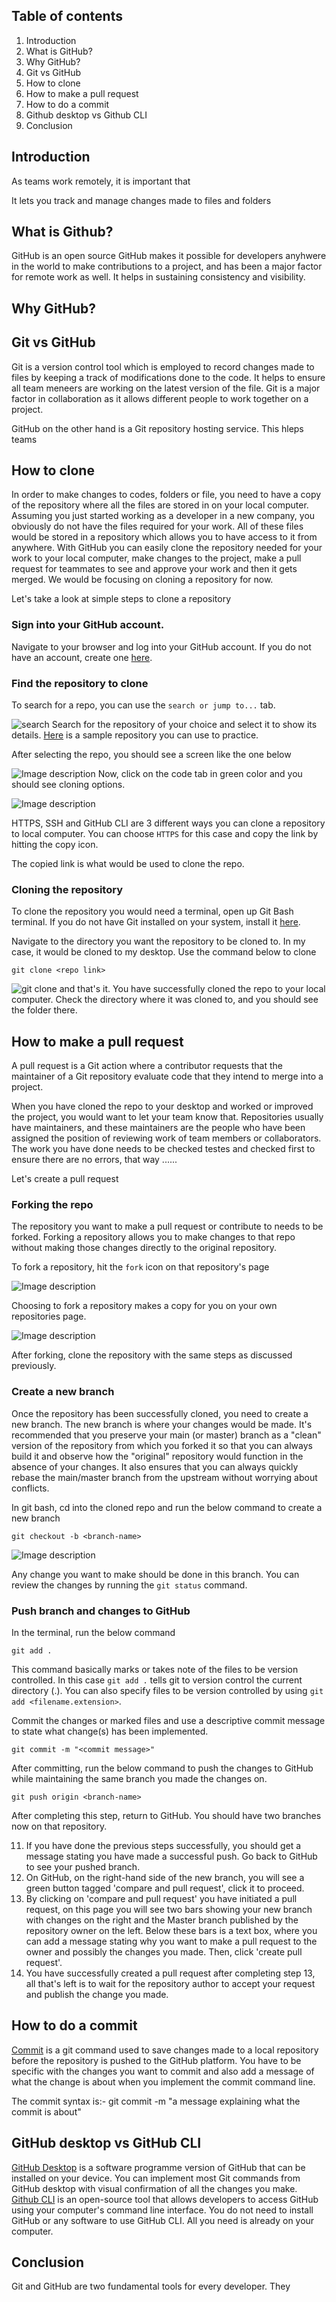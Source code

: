 ## Table of contents
1. Introduction
2. What is GitHub?
3. Why GitHub?
4. Git vs GitHub
5. How to clone
6. How to make a pull request
7. How to do a commit
8. Github desktop vs Github CLI
9. Conclusion
    

## Introduction 

As teams work remotely, it is important that 

It lets you track and manage changes made to files and folders

## What is Github?
GitHub is an open source
GitHub makes it possible for developers anyhwere in the world to make contributions to a project, and has been a major factor for remote work as well. It helps in sustaining consistency and visibility.

## Why GitHub?


## Git vs GitHub
Git is a version control tool which is employed to record changes made to files by keeping a track of modifications done to the code. It helps to ensure all team meneers are working on the latest version of the file. Git is a major factor in collaboration as it allows different people to work together on a project.

GitHub on the other hand is a Git repository hosting service. This hleps teams 

## How to clone
In order to make changes to codes, folders or file, you need to have a copy of the repository where all the files are stored in on your local computer. Assuming you just started working as a developer in a new company, you obviously do not have the files required for your work. All of these files would be stored in a repository which allows you to have access to it from anywhere. With GitHub you can easily clone the repository needed for your work to your local computer, make changes to the project, make a pull request for teammates to see and approve your work and then it gets merged. We would be focusing on cloning a repository for now.

Let's take a look at simple steps to clone a repository

### Sign into your GitHub account. 
Navigate to your browser and log into your GitHub account. If you do not have an account, create one [here](https://github.com/).

### Find the repository to clone
To search for a repo, you can use the `search or jump to...` tab. 

![search](https://dev-to-uploads.s3.amazonaws.com/uploads/articles/f4qcn1cnywm7mczl05y0.png)
Search for the repository of your choice and select it to show its details. [Here](https://github.com/wise4rmgod/TechnicalWriterResources) is a sample repository you can use to practice.

After selecting the repo, you should see a screen like the one below

![Image description](https://dev-to-uploads.s3.amazonaws.com/uploads/articles/dvrq9msndt5m3ptz9avf.png)
Now, click on the code tab in green color and you should see cloning options. 


![Image description](https://dev-to-uploads.s3.amazonaws.com/uploads/articles/ue5pjtki97lj32rlhaxz.png)

HTTPS, SSH and GitHub CLI are 3 different ways you can clone a repository to local computer. You can choose `HTTPS` for this case and copy the link by hitting the copy icon.

The copied link is what would be used to clone the repo.

### Cloning the repository
To clone the repository you would need a terminal, open up Git Bash terminal. If you do not have Git installed on your system, install it [here](https://git-scm.com/book/en/v2/Getting-Started-Installing-Git).

Navigate to the directory you want the repository to be cloned to. In my case, it would be cloned to my desktop.
Use the command below to clone

```
git clone <repo link>
```

![git clone](https://dev-to-uploads.s3.amazonaws.com/uploads/articles/u21fefjl55o628kvq0w2.png)
and that's it. You have successfully cloned the repo to your local computer. Check the directory where it was cloned to, and you should see the folder there.

## How to make a pull request
A pull request is a Git action where a contributor requests that the maintainer of a Git repository evaluate code that they intend to merge into a project.

When you have cloned the repo to your desktop and worked or improved the project, you would want to let your team know that.  Repositories usually have maintainers, and these maintainers are the people who have been assigned the position of reviewing work of team members or collaborators. The work you have done needs to be checked testes and checked first to ensure there are no errors, that way ......

Let's create a pull request

### Forking the repo
The repository you want to make a pull request or contribute to needs to be forked. Forking a repository allows you to make changes to that repo without making those changes directly to the original repository.

To fork a repository, hit the `fork` icon on that repository's page

![Image description](https://dev-to-uploads.s3.amazonaws.com/uploads/articles/y61bvi3tc3g2t3s53idd.png)

Choosing to fork a repository makes a copy for you on your own repositories page.

![Image description](https://dev-to-uploads.s3.amazonaws.com/uploads/articles/ejulklckfppy0tj3i91c.png)

After forking, clone the repository with the same steps as discussed previously.
 

### Create a new branch
Once the repository has been successfully cloned, you need to create a new branch. The new branch is where your changes would be made. It's recommended that you preserve your main (or master) branch as a "clean" version of the repository from which you forked it so that you can always build it and observe how the "original" repository would function in the absence of your changes. It also ensures that you can always quickly rebase the main/master branch from the upstream without worrying about conflicts.


In git bash, cd into the cloned repo and run the below command to create a new branch

```
git checkout -b <branch-name>
```


![Image description](https://dev-to-uploads.s3.amazonaws.com/uploads/articles/a9ktn4b7y76rwdljvn94.png)

Any change you want to make should be done in this branch. You can review the changes by running the `git status` command.

### Push branch and changes to GitHub
In the terminal, run the below command

```
git add .
```
This command basically marks or takes note of the files to be version controlled. In this case `git add .` tells git to version control the current directory (.). You can also specify files to be version controlled by using `git add <filename.extension>`.

Commit the changes or marked files and use a descriptive commit message to state what change(s) has been implemented.

```
git commit -m "<commit message>"
```

After committing, run the below command to push the changes to GitHub while maintaining the same branch you made the changes on.

```
git push origin <branch-name>
```
After completing this step, return to GitHub. You should have two branches now on that repository.

11. If you have done the previous steps successfully, you should get a message stating you have made a successful push. Go back to GitHub to see your pushed branch.
12. On GitHub, on the right-hand side of the new branch, you will see a green button tagged 'compare and pull request', click it to proceed.
13. By clicking on 'compare and pull request' you have initiated a pull request, on this page you will see two bars showing your new branch with changes on the right and the Master branch published by the repository owner on the left. Below these bars is a text box, where you can add a message stating why you want to make a pull request to the owner and possibly the changes you made. Then, click 'create pull request'.
14. You have successfully created a pull request after completing step 13, all that's left is to wait for the repository author to accept your request and publish the change you made.

## How to do a commit
[Commit](https://github.com/git-guides/git-commit) is a git command used to save changes made to a local repository before the repository is pushed to the GitHub platform. You have to be specific with the changes you want to commit and also add a message of what the change is about when you implement the commit command line.

The commit syntax is:- git commit -m "a message explaining what the commit is about"

## GitHub desktop vs GitHub CLI
[GitHub Desktop](https://docs.github.com/en/desktop) is a software programme version of GitHub that can be installed on your device. You can implement most Git commands from GitHub desktop with visual confirmation of all the changes you make.
[Github CLI](https://docs.github.com/en/get-started/using-github/github-cli) is an open-source tool that allows developers to access GitHub using your computer's command line interface. You do not need to install GitHub or any software to use GitHub CLI. All you need is already on your computer.

## Conclusion
Git and GitHub are two fundamental tools for every developer. They 
